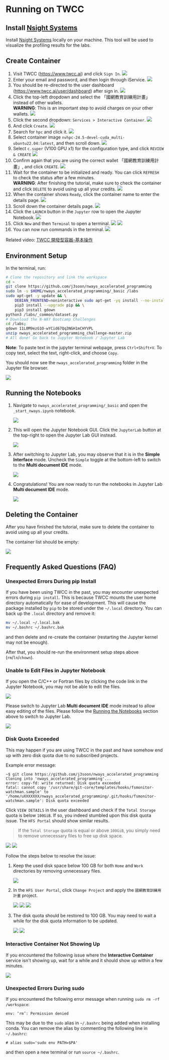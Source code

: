 # Running on TWCC

## Install [Nsight Systems](https://developer.nvidia.com/nsight-systems)

Install [Nsight Systems](https://developer.nvidia.com/nsight-systems) locally on your machine. This tool will be used to visualize the profiling results for the labs.

## Create Container

1. Visit TWCC (<https://www.twcc.ai>) and click `Sign In`.
   ![](docs/images/01-home.png)
2. Enter your email and password, and then login through iService.
   ![](docs/images/02-login.png)
3. You should be re-directed to the user dashboard (<https://www.twcc.ai/user/dashboard>) after sign in.
   ![](docs/images/03-dashboard.png)
4. Click the top-left dropdown and select the 「國網教育訓練用計畫」 instead of other wallets.  
   **WARNING**: This is an important step to avoid charges on your other wallets.
   ![](docs/images/04-project.png)
5. Click the second dropdown: `Services > Interactive Container`.
   ![](docs/images/05-services.png)
6. And click `Create`.
   ![](docs/images/06-interactive-container.png)
7. Search for `hpc` and click it.
   ![](docs/images/07-hpc-container.png)
8. Select container image `nvhpc-24.5-devel-cuda_multi-ubuntu22.04:latest`, and then scroll down.
   ![](docs/images/08-container-image.png)
9. Select `c.super` (V100 GPU x1) for the configuration type, and click `REVIEW & CREATE`
   ![](docs/images/09-container-gpu.png)
10. Confirm again that you are using the correct wallet 「國網教育訓練用計畫」, and click `CREATE`.
    ![](docs/images/10-container-warning.png)
11. Wait for the container to be initialized and ready. You can click `REFRESH` to check the status after a few minutes.  
    **WARNING**: After finishing the tutorial, make sure to check the container and click `DELETE` to avoid using up all your credits.
    ![](docs/images/11-container-initializing.png)
12. When the container shows `Ready`, click the container name to enter the details page.
    ![](docs/images/12-container-ready.png)
13. Scroll down the container details page.
    ![](docs/images/13-container-details.png)
14. Click the `LAUNCH` button in the `Jupyter` row to open the Jupyter Notebook.
    ![](docs/images/14-container-jupyter.png)
15. Click `New` and then `Terminal` to open a terminal.
    ![](docs/images/15-jupyter.png)
    ![](docs/images/16-jupyter-new.png)
16. You can now run commands in the terminal.
    ![](docs/images/17-jupyter-terminal.png)

Related video: [TWCC 開發型容器-基本操作](https://youtu.be/LhqBdJK0PrY)

## Environment Setup

In the terminal, run:

```sh
# Clone the repository and link the workspace
cd ~
git clone https://github.com/j3soon/nways_accelerated_programming
sudo ln -s $HOME/nways_accelerated_programming/_basic /labs
sudo apt-get -y update && \
    DEBIAN_FRONTEND=noninteractive sudo apt-get -yq install --no-install-recommends python3-pip python3-setuptools nginx zip unzip make build-essential libtbb-dev python3-dev && \
    pip3 install --upgrade pip && \
    pip3 install gdown
python3 /labs/_common/dataset.py
# Download the N-WAY Bootcamp Challenges
cd /labs;
gdown 11L0M9ezG1O-wYCid67Qq3NGH1mCHYVPL
unzip nways_accelerated_programming_challenge-master.zip
# All done! Go back to Jupyter Notebook / Jupyter Lab
```

**Note**: To paste text in the jupyter terminal webpage, press `Ctrl+Shift+V`. To copy text, select the text, right-click, and choose `Copy`.

You should now see the `nways_accelerated_programming` folder in the Jupyter file browser.

![](docs/images/18-jupyter-files.png)

## Running the Notebooks

1. Navigate to `nways_accelerated_programming/_basic` and open the `_start_nways.ipynb` notebook.

   ![](docs/images/19-jupyter-open-notebook.png)

2. This will open the Jupyter Notebook GUI. Click the `JupyterLab` button at the top-right to open the Jupyter Lab GUI instead.

   ![](docs/images/20-jupyter-notebook.png)

3. After switching to Jupyter Lab, you may observe that it is in the **Simple Interface** mode. Uncheck the `Simple` toggle at the bottom-left to switch to the **Multi document IDE** mode.

   ![](docs/images/21-jupyter-lab-simple.png)

4. Congratulations! You are now ready to run the notebooks in Jupyter Lab **Multi document IDE** mode.

   ![](docs/images/22-jupyter-lab.png)

## Deleting the Container

After you have finished the tutorial, make sure to delete the container to avoid using up all your credits.

The container list should be empty:

![](docs/images/06-interactive-container.png)

## Frequently Asked Questions (FAQ)

### Unexpected Errors During pip Install

If you have been using TWCC in the past, you may encounter unexpected errors during `pip install`. This is because TWCC mounts the user home directory automatically for ease of development. This will cause the package installed by `pip` to be stored under the `~/.local` directory. You can back up the `.local` directory and remove it:

```sh
mv ~/.local ~/.local.bak
mv ~/.bashrc ~/.bashrc.bak
```

and then delete and re-create the container (restarting the Jupyter kernel may not be enough).

After that, you should re-run the environment setup steps above (`rm`/`ln`/`chown`).

### Unable to Edit Files in Jupyter Notebook

If you open the C/C++ or Fortran files by clicking the code link in the Jupyter Notebook, you may not be able to edit the files.

![](docs/images/faq-unable-to-edit-files-1.png)

Please switch to Jupyter Lab **Multi document IDE** mode instead to allow easy editing of the files. Please follow the [Running the Notebooks](#running-the-notebooks) section above to switch to Jupyter Lab.

![](docs/images/faq-unable-to-edit-files-2.png)

### Disk Quota Exceeded

This may happen if you are using TWCC in the past and have somehow end up with zero disk quota due to no subscribed projects.

Example error message:

```
~$ git clone https://github.com/j3soon/nways_accelerated_programming
Cloning into 'nways_accelerated_programming'...
error: copy-fd: write returned: Disk quota exceeded
fatal: cannot copy '/usr/share/git-core/templates/hooks/fsmonitor-watchman.sample' to '/home/uXXXXXXX/nways_accelerated_programming/.git/hooks/fsmonitor-watchman.sample': Disk quota exceeded
```

Click `VIEW DETAILS` in the user dashboard and check if the `Total Storage` quota is below `100GiB`. If so, you indeed stumbled upon this disk quota issue. The `HFS Portal` should show similar results.

> If the `Total Storage` quota is equal or above `100GiB`, you simply need to remove unnecessary files to free up disk space.

![](docs/images/faq-disk-quota-issue-1.png)
![](docs/images/faq-disk-quota-issue-2.png)

Follow the steps below to resolve the issue:

1. Keep the used disk space below 100 GB for both `Home` and `Work` directories by removing unnecessary files.

   ![](docs/images/faq-disk-quota-solution-1.png)

2. In the `HFS User Portal`, click `Change Project` and apply the `國網教育訓練用計畫` project.

   ![](docs/images/faq-disk-quota-solution-2.png)
   ![](docs/images/faq-disk-quota-solution-3.png)
   ![](docs/images/faq-disk-quota-solution-4.png)

3. The disk quota should be restored to 100 GB. You may need to wait a while for the disk quota information to be updated.

   ![](docs/images/faq-disk-quota-solution-5.png)
   ![](docs/images/faq-disk-quota-solution-6.png)

### Interactive Container Not Showing Up

If you encountered the following issue where the **Interactive Container** service isn't showing up, wait for a while and it should show up within a few minutes.

![](docs/images/faq-no-interactive-container.png)

### Unexpected Errors During sudo

If you encountered the following error message when running `sudo rm -rf /workspace`:

```
env: ‘rm’: Permission denied
```

This may be due to the `sudo` alias in `~/.bashrc` being added when installing conda. You can remove the alias by commenting the following line in `~/.bashrc`:

```
# alias sudo='sudo env PATH=$PA'
```

and then open a new terminal or run `source ~/.bashrc`.
